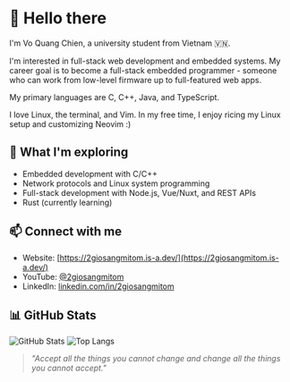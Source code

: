 # 👋 Hello there

I'm Vo Quang Chien, a university student from Vietnam 🇻🇳.

I'm interested in full-stack web development and embedded systems. My career goal is to become a full-stack embedded programmer - someone who can work from low-level firmware up to full-featured web apps.

My primary languages are C, C++, Java, and TypeScript.

I love Linux, the terminal, and Vim. In my free time, I enjoy ricing my Linux setup and customizing Neovim :)

## 🧠 What I'm exploring

- Embedded development with C/C++
- Network protocols and Linux system programming
- Full-stack development with Node.js, Vue/Nuxt, and REST APIs
- Rust (currently learning)

## 📫 Connect with me

- Website: [https://2giosangmitom.is-a.dev/](https://2giosangmitom.is-a.dev/)
- YouTube: [@2giosangmitom](https://www.youtube.com/@2giosangmitom)
- LinkedIn: [linkedin.com/in/2giosangmitom](https://www.linkedin.com/in/2giosangmitom/)

## 📊 GitHub Stats

![GitHub Stats](https://github-readme-stats.vercel.app/api?username=2giosangmitom&show_icons=true&theme=radical&hide_border=true&rank_icon=github)
![Top Langs](https://github-readme-stats.vercel.app/api/top-langs/?username=2giosangmitom&layout=compact&langs_count=20&theme=radical&hide_border=true&hide=just,dockerfile,cmake,vim%20script,cmake,html,css,scss,nix)

> _"Accept all the things you cannot change and change all the things you cannot accept."_
